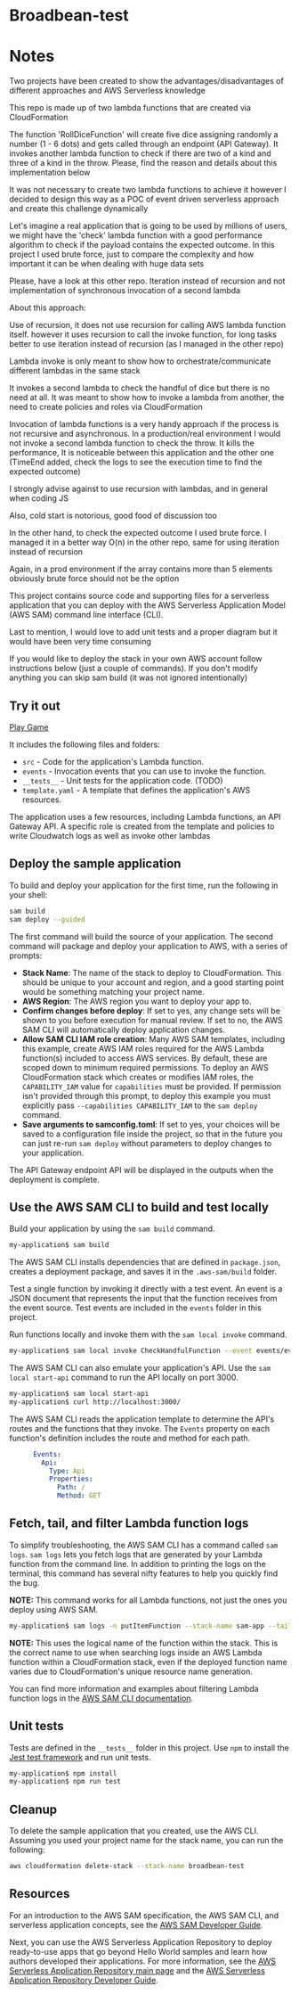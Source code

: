 # Broadbean-test

# Notes

Two projects have been created to show the advantages/disadvantages of different approaches and AWS Serverless knowledge

This repo is made up of two lambda functions that are created via CloudFormation

The function 'RollDiceFunction' will create five dice assigning randomly a number (1 - 6 dots) and gets called through an endpoint (API Gateway). It invokes another lambda function to check if there are two of a kind and three of a kind in the throw. Please, find the reason and details about this implementation below

It was not necessary to create two lambda functions to achieve it however I decided to design this way as a POC of event driven serverless approach and create this challenge dynamically

Let's imagine a real application that is going to be used by millions of users, we might have the 'check' lambda function with a good performance algorithm to check if the payload contains the expected outcome. In this project I used brute force, just to compare the complexity and how important it can be when dealing with huge data sets

Please, have a look at this other repo. Iteration instead of recursion and not implementation of synchronous invocation of a second lambda

About this approach:

Use of recursion, it does not use recursion for calling AWS lambda function itself. however it uses recursion to call the invoke function, for long tasks better to use iteration instead of recursion (as I managed in the other repo)

Lambda invoke is only meant to show how to orchestrate/communicate different lambdas in the same stack

It invokes a second lambda to check the handful of dice but there is no need at all. It was meant to show how to invoke a lambda from another, the need to create policies and roles via CloudFormation

Invocation of lambda functions is a very handy approach if the process is not recursive and asynchronous. In a production/real environment I would not invoke a second lambda function to check the throw. It kills the performance, It is noticeable between this application and the other one (TimeEnd added, check the logs to see the execution time to find the expected outcome)

I strongly advise against to use recursion with lambdas, and in general when coding JS

Also, cold start is notorious, good food of discussion too

In the other hand, to check the expected outcome I used brute force. I managed it in a better way O(n) in the other repo, same for using iteration instead of recursion

Again, in a prod environment if the array contains more than 5 elements obviously brute force should not be the option

This project contains source code and supporting files for a serverless application that you can deploy with the AWS Serverless Application Model (AWS SAM) command line interface (CLI).

Last to mention, I would love to add unit tests and a proper diagram but it would have been very time consuming

If you would like to deploy the stack in your own AWS account follow instructions below (just a couple of commands). If you don't modify anything you can skip sam build (it was not ignored intentionally)

## Try it out

[Play Game](https://01him1lbyi.execute-api.eu-west-1.amazonaws.com/Prod/start)

It includes the following files and folders:

- `src` - Code for the application's Lambda function.
- `events` - Invocation events that you can use to invoke the function.
- `__tests__` - Unit tests for the application code. (TODO) 
- `template.yaml` - A template that defines the application's AWS resources.

The application uses a few resources, including Lambda functions, an API Gateway API.
A specific role is created from the template and policies to write Cloudwatch logs as well as invoke other lambdas

## Deploy the sample application

To build and deploy your application for the first time, run the following in your shell:

```bash
sam build
sam deploy --guided
```

The first command will build the source of your application. The second command will package and deploy your application to AWS, with a series of prompts:

* **Stack Name**: The name of the stack to deploy to CloudFormation. This should be unique to your account and region, and a good starting point would be something matching your project name.
* **AWS Region**: The AWS region you want to deploy your app to.
* **Confirm changes before deploy**: If set to yes, any change sets will be shown to you before execution for manual review. If set to no, the AWS SAM CLI will automatically deploy application changes.
* **Allow SAM CLI IAM role creation**: Many AWS SAM templates, including this example, create AWS IAM roles required for the AWS Lambda function(s) included to access AWS services. By default, these are scoped down to minimum required permissions. To deploy an AWS CloudFormation stack which creates or modifies IAM roles, the `CAPABILITY_IAM` value for `capabilities` must be provided. If permission isn't provided through this prompt, to deploy this example you must explicitly pass `--capabilities CAPABILITY_IAM` to the `sam deploy` command.
* **Save arguments to samconfig.toml**: If set to yes, your choices will be saved to a configuration file inside the project, so that in the future you can just re-run `sam deploy` without parameters to deploy changes to your application.

The API Gateway endpoint API will be displayed in the outputs when the deployment is complete.

## Use the AWS SAM CLI to build and test locally

Build your application by using the `sam build` command.

```bash
my-application$ sam build
```

The AWS SAM CLI installs dependencies that are defined in `package.json`, creates a deployment package, and saves it in the `.aws-sam/build` folder.

Test a single function by invoking it directly with a test event. An event is a JSON document that represents the input that the function receives from the event source. Test events are included in the `events` folder in this project.

Run functions locally and invoke them with the `sam local invoke` command.

```bash
my-application$ sam local invoke CheckHandfulFunction --event events/events.json
```

The AWS SAM CLI can also emulate your application's API. Use the `sam local start-api` command to run the API locally on port 3000.

```bash
my-application$ sam local start-api
my-application$ curl http://localhost:3000/
```

The AWS SAM CLI reads the application template to determine the API's routes and the functions that they invoke. The `Events` property on each function's definition includes the route and method for each path.

```yaml
      Events:
        Api:
          Type: Api
          Properties:
            Path: /
            Method: GET
```

## Fetch, tail, and filter Lambda function logs

To simplify troubleshooting, the AWS SAM CLI has a command called `sam logs`. `sam logs` lets you fetch logs that are generated by your Lambda function from the command line. In addition to printing the logs on the terminal, this command has several nifty features to help you quickly find the bug.

**NOTE:** This command works for all Lambda functions, not just the ones you deploy using AWS SAM.

```bash
my-application$ sam logs -n putItemFunction --stack-name sam-app --tail
```

**NOTE:** This uses the logical name of the function within the stack. This is the correct name to use when searching logs inside an AWS Lambda function within a CloudFormation stack, even if the deployed function name varies due to CloudFormation's unique resource name generation.

You can find more information and examples about filtering Lambda function logs in the [AWS SAM CLI documentation](https://docs.aws.amazon.com/serverless-application-model/latest/developerguide/serverless-sam-cli-logging.html).

## Unit tests

Tests are defined in the `__tests__` folder in this project. Use `npm` to install the [Jest test framework](https://jestjs.io/) and run unit tests.

```bash
my-application$ npm install
my-application$ npm run test
```

## Cleanup

To delete the sample application that you created, use the AWS CLI. Assuming you used your project name for the stack name, you can run the following:

```bash
aws cloudformation delete-stack --stack-name broadbean-test
```

## Resources

For an introduction to the AWS SAM specification, the AWS SAM CLI, and serverless application concepts, see the [AWS SAM Developer Guide](https://docs.aws.amazon.com/serverless-application-model/latest/developerguide/what-is-sam.html).

Next, you can use the AWS Serverless Application Repository to deploy ready-to-use apps that go beyond Hello World samples and learn how authors developed their applications. For more information, see the [AWS Serverless Application Repository main page](https://aws.amazon.com/serverless/serverlessrepo/) and the [AWS Serverless Application Repository Developer Guide](https://docs.aws.amazon.com/serverlessrepo/latest/devguide/what-is-serverlessrepo.html).
